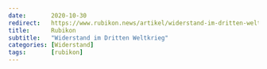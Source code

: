 ```yaml
---
date:       2020-10-30
redirect:   https://www.rubikon.news/artikel/widerstand-im-dritten-weltkrieg
title:      Rubikon
subtitle:   "Widerstand im Dritten Weltkrieg"
categories: [Widerstand]
tags:       [rubikon]
---
```

